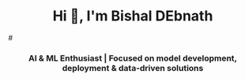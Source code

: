 <h1 align="center">Hi 👋, I'm Bishal DEbnath</h1>
#<h3 align="center">AI & ML Enthusiast | Focused on model development, deployment & data-driven solutions</h3>

